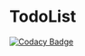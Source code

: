 # TodoList
[![Codacy Badge](https://api.codacy.com/project/badge/Grade/577eb4bed07942509b1b98da1708d52e)](https://app.codacy.com/gh/zaynakaadan/TodoList?utm_source=github.com&utm_medium=referral&utm_content=zaynakaadan/TodoList&utm_campaign=Badge_Grade)